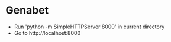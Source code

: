 Genabet
=======
- Run 'python -m SimpleHTTPServer 8000' in current directory
- Go to http://localhost:8000
